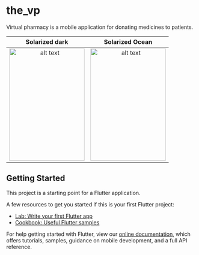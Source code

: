 # the_vp

Virtual pharmacy is a mobile application for donating medicines to patients.

Solarized dark             |  Solarized Ocean
:-------------------------:|:-------------------------:
<img src="https://github.com/BilalFali/the_vp/blob/de9f4a40bd15b5042303efe46b08f5b52a52dbef/screenshots/Screenshot_2021-07-05-20-52-51-043_com.example.the_vp.jpg" alt="alt text" width="200" height="300">  |  <img src="https://github.com/BilalFali/the_vp/blob/de9f4a40bd15b5042303efe46b08f5b52a52dbef/screenshots/Screenshot_2021-07-05-20-53-16-671_com.example.the_vp.jpg" alt="alt text" width="200" height="300">



## Getting Started

This project is a starting point for a Flutter application.

A few resources to get you started if this is your first Flutter project:

- [Lab: Write your first Flutter app](https://flutter.dev/docs/get-started/codelab)
- [Cookbook: Useful Flutter samples](https://flutter.dev/docs/cookbook)

For help getting started with Flutter, view our
[online documentation](https://flutter.dev/docs), which offers tutorials,
samples, guidance on mobile development, and a full API reference.
